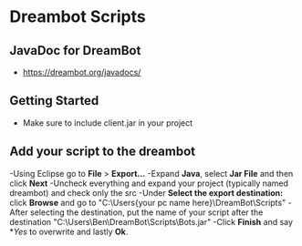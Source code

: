 # Dreambot Scripts

## JavaDoc for DreamBot
- https://dreambot.org/javadocs/

## Getting Started
- Make sure to include client.jar in your project

## Add your script to the dreambot
-Using Eclipse go to **File** > **Export...**
-Expand **Java**, select **Jar File** and then click **Next**
-Uncheck everything and expand your project (typically named dreambot) and check only the src
-Under **Select the export destination:** click **Browse** and go to "C:\Users\{your pc name here}\DreamBot\Scripts"
-After selecting the destination, put the name of your script after the destination "C:\Users\Ben\DreamBot\Scripts\Bots.jar"
-Click **Finish** and say **Yes* to overwrite and lastly **Ok**.
